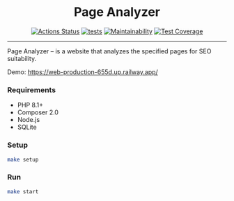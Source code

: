 <h1 align="center">Page Analyzer</h1>

<div align="center">

[![Actions Status](https://github.com/softslot/php-project-9/workflows/hexlet-check/badge.svg)](https://github.com/softslot/php-project-9/actions)
[![tests](https://github.com/softslot/php-project-9/actions/workflows/tests.yml/badge.svg)](https://github.com/softslot/php-project-9/actions/workflows/tests.yml)
[![Maintainability](https://api.codeclimate.com/v1/badges/a992fb676c21542b83c3/maintainability)](https://codeclimate.com/github/softslot/php-project-9/maintainability)
[![Test Coverage](https://api.codeclimate.com/v1/badges/a992fb676c21542b83c3/test_coverage)](https://codeclimate.com/github/softslot/php-project-9/test_coverage)

</div>

<hr>

Page Analyzer – is a website that analyzes the specified pages for SEO suitability.

Demo: https://web-production-655d.up.railway.app/

### Requirements

- PHP 8.1+
- Composer 2.0
- Node.js
- SQLite

### Setup

```sh
make setup
```

### Run

```sh
make start
```
